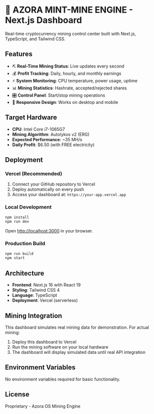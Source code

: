# 🚀 AZORA MINT-MINE ENGINE - Next.js Dashboard

Real-time cryptocurrency mining control center built with Next.js, TypeScript, and Tailwind CSS.

## Features

- ⛏️ **Real-Time Mining Status**: Live updates every second
- 💰 **Profit Tracking**: Daily, hourly, and monthly earnings
- ⚡ **System Monitoring**: CPU temperature, power usage, uptime
- 📊 **Mining Statistics**: Hashrate, accepted/rejected shares
- 🎛️ **Control Panel**: Start/stop mining operations
- 📱 **Responsive Design**: Works on desktop and mobile

## Target Hardware

- **CPU**: Intel Core i7-1065G7
- **Mining Algorithm**: Autolykos v2 (ERG)
- **Expected Performance**: ~35 MH/s
- **Daily Profit**: $6.50 (with FREE electricity)

## Deployment

### Vercel (Recommended)

1. Connect your GitHub repository to Vercel
2. Deploy automatically on every push
3. Access your dashboard at: `https://your-app.vercel.app`

### Local Development

```bash
npm install
npm run dev
```

Open [http://localhost:3000](http://localhost:3000) in your browser.

### Production Build

```bash
npm run build
npm start
```

## Architecture

- **Frontend**: Next.js 16 with React 19
- **Styling**: Tailwind CSS 4
- **Language**: TypeScript
- **Deployment**: Vercel (serverless)

## Mining Integration

This dashboard simulates real mining data for demonstration. For actual mining:

1. Deploy this dashboard to Vercel
2. Run the mining software on your local hardware
3. The dashboard will display simulated data until real API integration

## Environment Variables

No environment variables required for basic functionality.

## License

Proprietary - Azora OS Mining Engine
